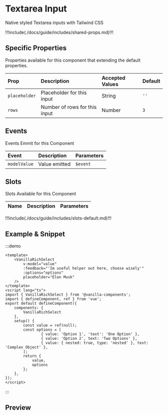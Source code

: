 # Textarea Input

Native styled Textarea inputs with Tailwind CSS

!!!include(./docs/guide/includes/shared-props.md)!!!

## Specific Properties

Properties available for this component that extending the default properties.

| Prop          | Description                   | Accepted Values | Default |
|:--------------|:------------------------------|:----------------|:--------|
| `placeholder` | Placeholder for this input    | String          | `''`    |
| `rows`        | Number of rows for this input | Number          | `3`     |

## Events

Events Emmit for this Component

| Event        | Description   | Parameters |
|:-------------|:--------------|:-----------|
| `modelValue` | Value emitted | `$event`   |

## Slots

Slots Available for this Component

| Name | Description | Parameters |
|:-----|:------------|:-----------|
!!!include(./docs/guide/includes/slots-default.md)!!!

## Example & Snippet
:::demo
```vue
<template>
    <VanillaRichSelect 
        v-model="value"
        :feedback="'Im useful helper out here, choose wisely'"
        :options="options"
        placeholder="Elon Musk"
    />
</template>
<script lang="ts">
import { VanillaRichSelect } from '@vanilla-components';
import { defineComponent, ref } from 'vue';
export default defineComponent({
    components: {
        VanillaRichSelect
    },
    setup() {
        const value = ref(null);
        const options = [
                { value: 'Option 1', 'text': 'One Option' },
                { value: 'Option 2', text: 'Two Options' },
                { value: { nested: true, type: 'nested' }, text: 'Complex Object' },
        ];
        return {
            value,
            options
        };
    },
});
</script>
```
:::

## Preview
<wrapper src="components/RichSelect/demo" />
